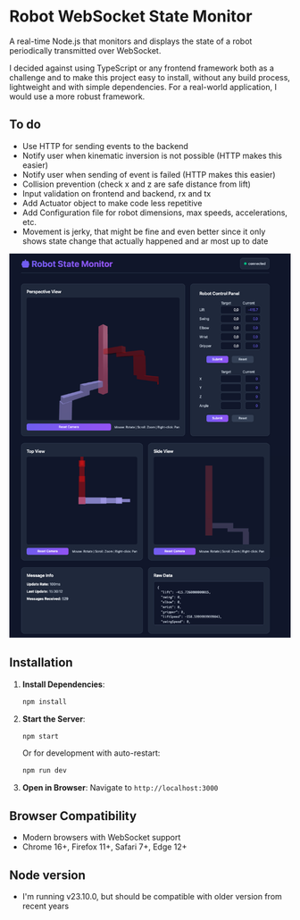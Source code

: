 # Robot WebSocket State Monitor

A real-time Node.js that monitors and displays the state of a robot periodically transmitted over WebSocket.

I decided against using TypeScript or any frontend framework both as a challenge and to make this project easy to install, without any build process, lightweight and with simple dependencies. For a real-world application, I would use a more robust framework.

## To do

- Use HTTP for sending events to the backend
- Notify user when kinematic inversion is not possible (HTTP makes this easier)
- Notify user when sending of event is failed (HTTP makes this easier)
- Collision prevention (check x and z are safe distance from lift)
- Input validation on frontend and backend, rx and tx
- Add Actuator object to make code less repetitive
- Add Configuration file for robot dimensions, max speeds, accelerations, etc.
- Movement is jerky, that might be fine and even better since it only shows state change that actually happened and ar most up to date

![Screenshot](screenshot.png)

## Installation

1. **Install Dependencies**:
   ```bash
   npm install
   ```

2. **Start the Server**:
   ```bash
   npm start
   ```
   
   Or for development with auto-restart:
   ```bash
   npm run dev
   ```

3. **Open in Browser**:
   Navigate to `http://localhost:3000`

## Browser Compatibility

- Modern browsers with WebSocket support
- Chrome 16+, Firefox 11+, Safari 7+, Edge 12+

## Node version

- I'm running v23.10.0, but should be compatible with older version from recent years
